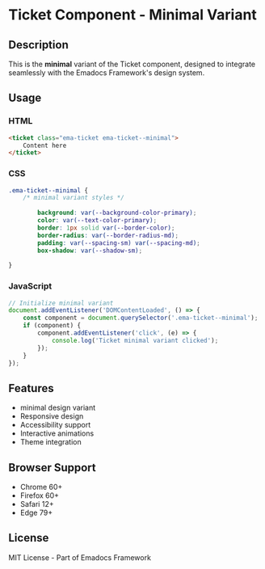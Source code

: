 # Ticket Component - Minimal Variant

## Description
This is the **minimal** variant of the Ticket component, designed to integrate seamlessly with the Emadocs Framework's design system.

## Usage

### HTML
```html
<ticket class="ema-ticket ema-ticket--minimal">
    Content here
</ticket>
```

### CSS
```css
.ema-ticket--minimal {
    /* minimal variant styles */
    
        background: var(--background-color-primary);
        color: var(--text-color-primary);
        border: 1px solid var(--border-color);
        border-radius: var(--border-radius-md);
        padding: var(--spacing-sm) var(--spacing-md);
        box-shadow: var(--shadow-sm);
    
}
```

### JavaScript
```javascript
// Initialize minimal variant
document.addEventListener('DOMContentLoaded', () => {
    const component = document.querySelector('.ema-ticket--minimal');
    if (component) {
        component.addEventListener('click', (e) => {
            console.log('Ticket minimal variant clicked');
        });
    }
});
```

## Features
- minimal design variant
- Responsive design
- Accessibility support
- Interactive animations
- Theme integration

## Browser Support
- Chrome 60+
- Firefox 60+
- Safari 12+
- Edge 79+

## License
MIT License - Part of Emadocs Framework
